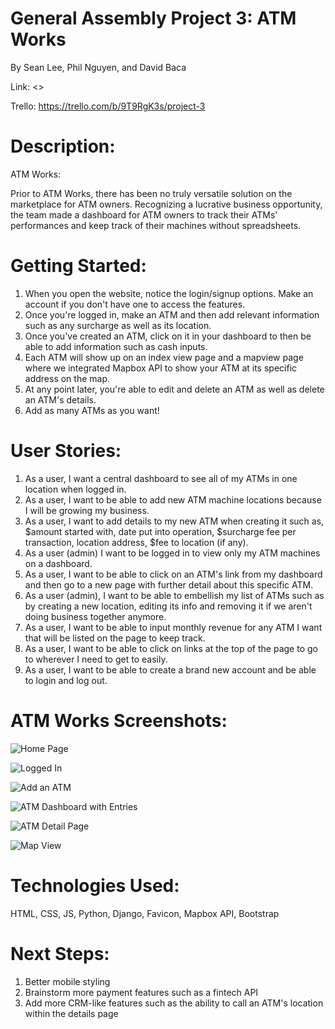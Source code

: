 # General Assembly Project 3: ATM Works

By Sean Lee, Phil Nguyen, and David Baca

Link: <<GOES HERE>>

Trello: https://trello.com/b/9T9RgK3s/project-3

# Description:

ATM Works:

Prior to ATM Works, there has been no truly versatile solution on the marketplace for ATM owners. Recognizing a lucrative business opportunity, the team made a dashboard for ATM owners to track their ATMs' performances and keep track of their machines without spreadsheets.

# Getting Started:

1. When you open the website, notice the login/signup options. Make an account if you don't have one to access the features.
2. Once you're logged in, make an ATM and then add relevant information such as any surcharge as well as its location.
3. Once you've created an ATM, click on it in your dashboard to then be able to add information such as cash inputs.
4. Each ATM will show up on an index view page and a mapview page where we integrated Mapbox API to show your ATM at its specific address on the map.
5. At any point later, you're able to edit and delete an ATM as well as delete an ATM's details.
6. Add as many ATMs as you want!

# User Stories:

1. As a user, I want a central dashboard to see all of my ATMs in one location when logged in.
2. As a user, I want to be able to add new ATM machine locations because I will be growing my business.
3. As a user, I want to add details to my new ATM when creating it such as, $amount started with, date put into operation, $surcharge fee per transaction, location address, $fee to location (if any).
4. As a user (admin) I want to be logged in to view only my ATM machines on a dashboard.
5. As a user, I want to be able to click on an ATM's link from my dashboard and then go to a new page with further detail about this specific ATM.
6. As a user (admin), I want to be able to embellish my list of ATMs such as by creating a new location, editing its info and removing it if we aren't doing business together anymore.
7. As a user, I want to be able to input monthly revenue for any ATM I want that will be listed on the page to keep track.
8. As a user, I want to be able to click on links at the top of the page to go to wherever I need to get to easily.
9. As a user, I want to be able to create a brand new account and be able to login and log out.

# ATM Works Screenshots:

![Home Page](https://i.imgur.com/LwYxqUk.png)

![Logged In](https://i.imgur.com/5UngeXk.png)

![Add an ATM](https://i.imgur.com/UKbN7Px.png)

![ATM Dashboard with Entries](https://i.imgur.com/mYZM0TK.png)

![ATM Detail Page](https://i.imgur.com/MuUxbRq.png)

![Map View](https://i.imgur.com/cArNmb5.png)

# Technologies Used:

HTML, CSS, JS, Python, Django, Favicon, Mapbox API, Bootstrap

# Next Steps:

1. Better mobile styling
2. Brainstorm more payment features such as a fintech API
3. Add more CRM-like features such as the ability to call an ATM's location within the details page
